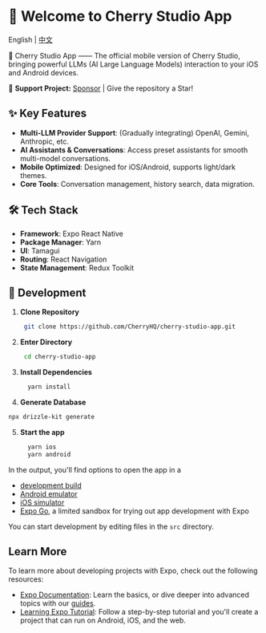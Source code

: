 # 🍒 Welcome to Cherry Studio App

English | [中文](./README-zh.md)

🍒 Cherry Studio App —— The official mobile version of Cherry Studio, bringing powerful LLMs (AI Large Language Models) interaction to your iOS and Android devices.

🌟 **Support Project:** [Sponsor](https://github.com/CherryHQ/cherry-studio/blob/main/docs/sponsor.md) | Give the repository a Star!

## ✨ Key Features

- **Multi-LLM Provider Support**: (Gradually integrating) OpenAI, Gemini, Anthropic, etc.
- **AI Assistants & Conversations**: Access preset assistants for smooth multi-model conversations.
- **Mobile Optimized**: Designed for iOS/Android, supports light/dark themes.
- **Core Tools**: Conversation management, history search, data migration.

## 🛠️ Tech Stack

- **Framework**: Expo React Native
- **Package Manager**: Yarn
- **UI**: Tamagui
- **Routing**: React Navigation
- **State Management**: Redux Toolkit

## 🚀 Development

1. **Clone Repository**

   ```bash
    git clone https://github.com/CherryHQ/cherry-studio-app.git
   ```

2. **Enter Directory**

   ```bash
    cd cherry-studio-app
   ```

3. **Install Dependencies**

   ```bash
     yarn install
   ```

4. **Generate Database**

```bash
npx drizzle-kit generate
```

5. **Start the app**

   ```bash
     yarn ios
     yarn android
   ```

In the output, you'll find options to open the app in a

- [development build](https://docs.expo.dev/develop/development-builds/introduction/)
- [Android emulator](https://docs.expo.dev/workflow/android-studio-emulator/)
- [iOS simulator](https://docs.expo.dev/workflow/ios-simulator/)
- [Expo Go](https://expo.dev/go), a limited sandbox for trying out app development with Expo

You can start development by editing files in the `src` directory.

## Learn More

To learn more about developing projects with Expo, check out the following resources:

- [Expo Documentation](https://docs.expo.dev/): Learn the basics, or dive deeper into advanced topics with our [guides](https://docs.expo.dev/guides).
- [Learning Expo Tutorial](https://docs.expo.dev/tutorial/introduction/): Follow a step-by-step tutorial and you'll create a project that can run on Android, iOS, and the web.
